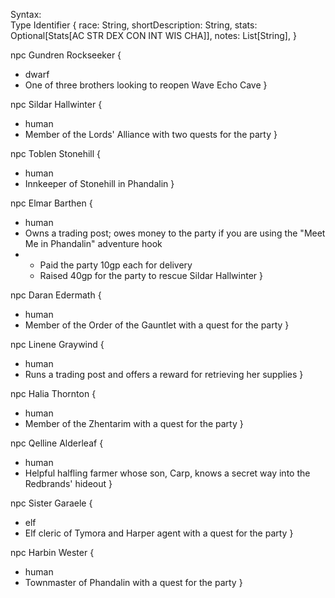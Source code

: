 Syntax:\
Type Identifier {
  race: String,
  shortDescription: String,
  stats: Optional[Stats[AC STR DEX CON INT WIS CHA]],
  notes: List[String],
}

npc Gundren Rockseeker {
  - dwarf
  - One of three brothers looking to reopen Wave Echo Cave
}

npc Sildar Hallwinter {
  - human
  - Member of the Lords' Alliance with two quests for the party
}

npc Toblen Stonehill {
  - human
  - Innkeeper of Stonehill in Phandalin
}

npc Elmar Barthen {
  - human
  - Owns a trading post; owes money to the party if you are using the
  "Meet Me in Phandalin" adventure hook
  -
    - Paid the party 10gp each for delivery
    - Raised 40gp for the party to rescue Sildar Hallwinter
}

npc Daran Edermath {
  - human
  - Member of the Order of the Gauntlet with a quest for the party
}

npc Linene Graywind {
  - human
  - Runs a trading post and offers a reward for retrieving her supplies
}

npc Halia Thornton {
  - human
  - Member of the Zhentarim with a quest for the party
}

npc Qelline Alderleaf {
  - human
  - Helpful halfling farmer whose son, Carp, knows a secret way into the
    Redbrands' hideout
}

npc Sister Garaele {
  - elf
  - Elf cleric of Tymora and Harper agent with a quest for the party
}

npc Harbin Wester {
  - human
  - Townmaster of Phandalin with a quest for the party
}
